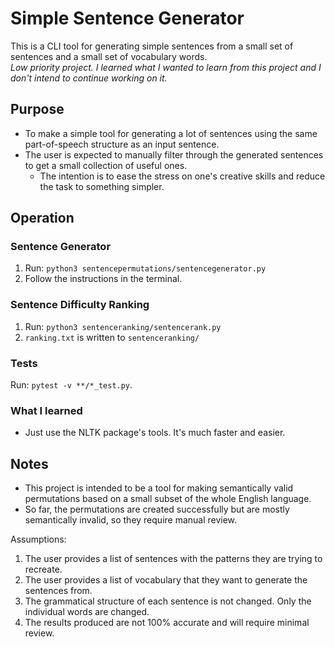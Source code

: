 # Simple Sentence Generator
This is a CLI tool for generating simple sentences from a small set of sentences and a small set of vocabulary words.  
_Low priority project. I learned what I wanted to learn from this project and I don't intend to continue working on it._  

## Purpose
* To make a simple tool for generating a lot of sentences using the same part-of-speech structure as an input sentence.
* The user is expected to manually filter through the generated sentences to get a small collection of useful ones.
  * The intention is to ease the stress on one's creative skills and reduce the task to something simpler.



## Operation
### Sentence Generator
1. Run: `python3 sentencepermutations/sentencegenerator.py`
2. Follow the instructions in the terminal.

### Sentence Difficulty Ranking
1. Run: `python3 sentenceranking/sentencerank.py`
2. `ranking.txt` is written to `sentenceranking/`

### Tests
Run: `pytest -v **/*_test.py`.

### What I learned
* Just use the NLTK package's tools. It's much faster and easier.

## Notes
* This project is intended to be a tool for making semantically valid permutations based on a small subset of the whole English language.  
* So far, the permutations are created successfully but are mostly semantically invalid, so they require manual review.  

Assumptions:
1. The user provides a list of sentences with the patterns they are trying to recreate.
2. The user provides a list of vocabulary that they want to generate the sentences from.
3. The grammatical structure of each sentence is not changed. Only the individual words are changed.
4. The results produced are not 100% accurate and will require minimal review.
